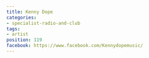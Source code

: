 ```yaml
---
title: Kenny Dope
categories:
- specialist-radio-and-club
tags:
- artist
position: 119
facebook: https://www.facebook.com/Kennydopemusic/
---
```


